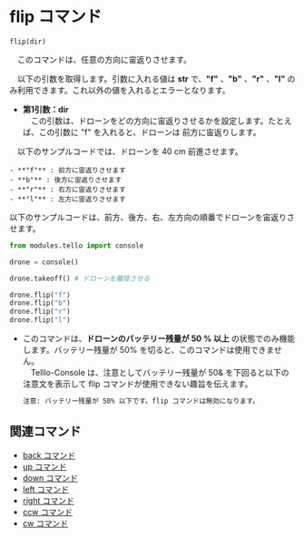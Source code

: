 # flip コマンド

```flip(dir)```
<br>

　このコマンドは、任意の方向に宙返りさせます。<br>

　以下の引数を取得します。引数に入れる値は **str** で、**"f"** 、**"b"** 、**"r"** 、**"l"** のみ利用できます。これ以外の値を入れるとエラーとなります。

- **第1引数：dir**<br>
　この引数は、ドローンをどの方向に宙返りさせるかを設定します。たとえば、この引数に "f" を入れると、ドローンは 前方に宙返りします。

　以下のサンプルコードでは、ドローンを 40 cm 前進させます。

    - **"f"** : 前方に宙返りさせます
    - **b"** : 後方に宙返りさせます
    - **"r"** : 右方に宙返りさせます
    - **"l"** : 左方に宙返りさせます

以下のサンプルコードは、前方、後方、右、左方向の順番でドローンを宙返りさせます。
```python
from modules.tello import console

drone = console()

drone.takeoff() # ドローンを離陸させる

drone.flip("f")
drone.flip("b")
drone.flip("r")
drone.flip("l")
```

- このコマンドは、**ドローンのバッテリー残量が 50 % 以上** の状態でのみ機能します。バッテリー残量が 50% を切ると、このコマンドは使用できません。<br>
　Telllo-Console は、注意としてバッテリー残量が 50& を下回ると以下の注意文を表示して flip コマンドが使用できない趣旨を伝えます。
    ```bash
    注意: バッテリー残量が 50% 以下です。flip コマンドは無効になります。
    ```

## 関連コマンド

- [back コマンド]()
- [up コマンド]()
- [down コマンド]()
- [left コマンド]()
- [right コマンド]()
- [ccw コマンド]()
- [cw コマンド]()

